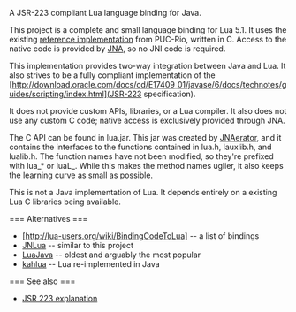 A JSR-223 compliant Lua language binding for Java.

This project is a complete and small language binding for Lua 5.1. It uses 
the existing [reference implementation](http://lua-users.org/wiki/LuaBinaries) 
from PUC-Rio, written in C. Access to the native code is provided by 
[JNA](https://jna.dev.java.net/), so no JNI code is required. 

This implementation provides two-way integration between Java and Lua. It also 
strives to be a fully compliant implementation of the
[http://download.oracle.com/docs/cd/E17409_01/javase/6/docs/technotes/guides/scripting/index.html](JSR-223 specification).

It does not provide custom APIs, libraries, or a Lua compiler. It also
does not use any custom C code; native access is exclusively provided through
JNA.

The C API can be found in lua.jar. This jar was created by
[JNAerator](http://code.google.com/p/jnaerator/), and it
contains the interfaces to the functions contained in lua.h, lauxlib.h, and
lualib.h. The function names have not been modified, so they're prefixed with
lua_* or luaL_. While this makes the method names uglier, it also keeps the
learning curve as small as possible.

This is not a Java implementation of Lua. It depends entirely on a existing Lua
C libraries being available. 

=== Alternatives ===

* [http://lua-users.org/wiki/BindingCodeToLua] -- a list of bindings
* [JNLua](http://www.naef.com/jnlua/) -- similar to this project 
* [LuaJava](http://www.keplerproject.org/luajava/) -- oldest and arguably the most popular
* [kahlua](http://code.google.com/p/kahlua/) -- Lua re-implemented in Java

=== See also ===

* [JSR 223 explanation](http://java.sun.com/developer/technicalArticles/J2SE/Desktop/scripting/)
